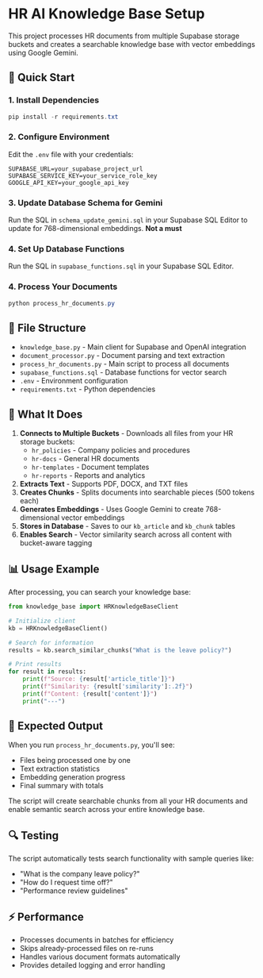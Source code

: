 # HR AI Knowledge Base Setup

This project processes HR documents from multiple Supabase storage buckets and creates a searchable knowledge base with vector embeddings using Google Gemini.

## 🚀 Quick Start

### 1. Install Dependencies
```powershell
pip install -r requirements.txt
```

### 2. Configure Environment
Edit the `.env` file with your credentials:
```
SUPABASE_URL=your_supabase_project_url
SUPABASE_SERVICE_KEY=your_service_role_key
GOOGLE_API_KEY=your_google_api_key
```

### 3. Update Database Schema for Gemini
Run the SQL in `schema_update_gemini.sql` in your Supabase SQL Editor to update for 768-dimensional embeddings. **Not a must** 

### 4. Set Up Database Functions
Run the SQL in `supabase_functions.sql` in your Supabase SQL Editor.

### 4. Process Your Documents
```powershell
python process_hr_documents.py
```

## 📁 File Structure

- `knowledge_base.py` - Main client for Supabase and OpenAI integration
- `document_processor.py` - Document parsing and text extraction
- `process_hr_documents.py` - Main script to process all documents
- `supabase_functions.sql` - Database functions for vector search
- `.env` - Environment configuration
- `requirements.txt` - Python dependencies

## 🔧 What It Does

1. **Connects to Multiple Buckets** - Downloads all files from your HR storage buckets:
   - `hr_policies` - Company policies and procedures
   - `hr-docs` - General HR documents  
   - `hr-templates` - Document templates
   - `hr-reports` - Reports and analytics
2. **Extracts Text** - Supports PDF, DOCX, and TXT files
3. **Creates Chunks** - Splits documents into searchable pieces (500 tokens each)
4. **Generates Embeddings** - Uses Google Gemini to create 768-dimensional vector embeddings
5. **Stores in Database** - Saves to our `kb_article` and `kb_chunk` tables
6. **Enables Search** - Vector similarity search across all content with bucket-aware tagging

## 📊 Usage Example

After processing, you can search your knowledge base:

```python
from knowledge_base import HRKnowledgeBaseClient

# Initialize client
kb = HRKnowledgeBaseClient()

# Search for information
results = kb.search_similar_chunks("What is the leave policy?")

# Print results
for result in results:
    print(f"Source: {result['article_title']}")
    print(f"Similarity: {result['similarity']:.2f}")
    print(f"Content: {result['content']}")
    print("---")
```

## 🎯 Expected Output

When you run `process_hr_documents.py`, you'll see:
- Files being processed one by one
- Text extraction statistics
- Embedding generation progress  
- Final summary with totals

The script will create searchable chunks from all your HR documents and enable semantic search across your entire knowledge base.

## 🔍 Testing

The script automatically tests search functionality with sample queries like:
- "What is the company leave policy?"
- "How do I request time off?"
- "Performance review guidelines"

## ⚡ Performance

- Processes documents in batches for efficiency
- Skips already-processed files on re-runs
- Handles various document formats automatically
- Provides detailed logging and error handling